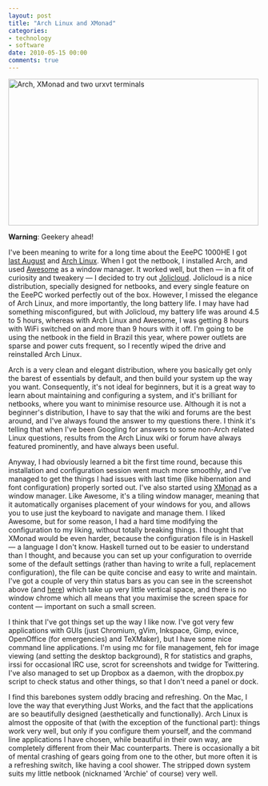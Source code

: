 ```yaml
---
layout: post
title: "Arch Linux and XMonad"
categories:
- technology
- software
date: 2010-05-15 00:00
comments: true
---
```


<p class="img-shadow"><a href="http://www.flickr.com/photos/51035737494@N01/4608354949" title="View 'Arch, XMonad and two urxvt terminals' on Flickr.com"><img border="0"width="500"alt="Arch, XMonad and two urxvt terminals"src="http://farm2.static.flickr.com/1122/4608354949_1d91d3f8b1.jpg"height="293"/></a></p>

<p><strong>Warning</strong>: Geekery ahead!</p>

<p>I've been meaning to write for a long time about the EeePC 1000HE I got <a href="http://www.rousette.org.uk/blog/archives/Alpine/">last August</a> and <a href="http://www.archlinux.org/">Arch Linux</a>. When I got the netbook, I installed Arch, and used <a href="http://awesome.naquadah.org/">Awesome</a> as a window manager. It worked well, but then &mdash; in a fit of curiosity and tweakery &mdash; I decided to try out <a href="http://www.jolicloud.com/">Jolicloud</a>. Jolicloud is a nice distribution, specially designed for netbooks, and every single feature on the EeePC worked perfectly out of the box. However, I missed the elegance of Arch Linux, and more importantly, the long battery life. I may have had something misconfigured, but with Jolicloud, my battery life was around 4.5 to 5 hours, whereas with Arch Linux and Awesome, I was getting 8 hours with WiFi switched on and more than 9 hours with it off. I'm going to be using the netbook in the field in Brazil this year, where power outlets are sparse and power cuts frequent, so I recently wiped the drive and reinstalled Arch Linux.</p>

<p>Arch is a very clean and elegant distribution, where you basically get only the barest of essentials by default, and then build your system up the way you want. Consequently, it's not ideal for beginners, but it is a great way to learn about maintaining and configuring a system, and it's brilliant for netbooks, where you want to minimise resource use. Although it is not a beginner's distribution, I have to say that the wiki and forums are the best around, and I've always found the answer to my questions there. I think it's telling that when I've been Googling for answers to some non-Arch related Linux questions, results from the Arch Linux wiki or forum have always featured prominently, and have always been useful.</p>

<p>Anyway, I had obviously learned a bit the first time round, because this installation and configuration session went much more smoothly, and I've managed to get the things I had issues with last time (like hibernation and font configuration) properly sorted out. I've also started using <a href="http://xmonad.org/">XMonad</a> as a window manager. Like Awesome, it's a tiling window manager, meaning that it automatically organises placement of your windows for you, and allows you to use just the keyboard to navigate and manage them. I liked Awesome, but for some reason, I had a hard time modifying the configuration to my liking, without totally breaking things. I thought that XMonad would be even harder, because the configuration file is in Haskell &mdash; a language I don't know. Haskell turned out to be easier to understand than I thought, and because you can set up your configuration to override some of the default settings (rather than having to write a full, replacement configuration), the file can be quite concise and easy to write and maintain. I've got a couple of very thin status bars as you can see in the screenshot above (and <a href="http://www.flickr.com/photos/bsag/4608961582/in/photostream/">here</a>) which take up very little vertical space, and there is no window chrome which all means that you maximise the screen space for content &mdash; important on such a small screen.</p>

<p>I think that I've got things set up the way I like now. I've got very few applications with GUIs (just Chromium, gVim, Inkspace, Gimp, evince, OpenOffice (for emergencies) and TeXMaker), but I have some nice command line applications. I'm using mc for file management, feh for image viewing (and setting the desktop background), R for statistics and graphs, irssi for occasional IRC use, scrot for screenshots and twidge for Twittering. I've also managed to set up Dropbox as a daemon, with the dropbox.py script to check status and other things, so that I don't need a panel or dock.</p>

<p>I find this barebones system oddly bracing and refreshing. On the Mac, I love the way that everything Just Works, and the fact that the applications are so beautifully designed (aesthetically and functionally). Arch Linux is almost the opposite of that (with the exception of the functional part): things work very well, but only if you configure them yourself, and the command line applications I have chosen, while beautiful in their own way, are completely different from their Mac counterparts. There is occasionally a bit of mental crashing of gears going from one to the other, but more often it is a refreshing switch, like having a cool shower. The stripped down system suits my little netbook (nicknamed 'Archie' of course) very well.</p>



